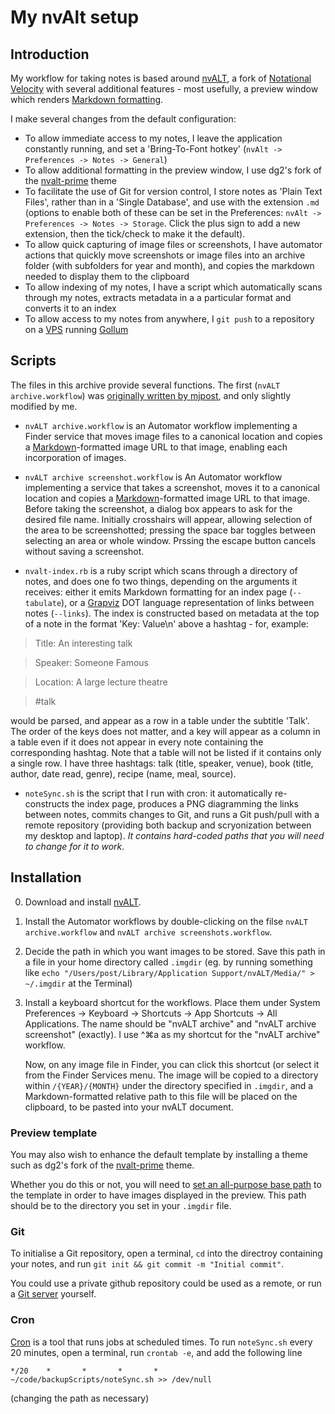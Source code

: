# My nvAlt setup

## Introduction

My workflow for taking notes is based around [nvALT](http://brettterpstra.com/projects/nvalt/), a fork of [Notational Velocity](http://notational.net/) with several additional features - most usefully, a preview window which renders [Markdown formatting](https://en.wikipedia.org/wiki/Markdown).

I make several changes from the default configuration:

* To allow immediate access to my notes, I leave the application constantly running, and set a 'Bring-To-Font hotkey'  (`nvAlt -> Preferences -> Notes -> General`)
* To allow additional formatting in the preview window,  I use dg2's fork of the [nvalt-prime](https://github.com/dg2/nvalt-prime) theme  
* To facilitate the use of Git for version control, I store notes as 'Plain Text Files', rather than in a 'Single Database', and use with the extension `.md`  (options to enable both of these can be set in the Preferences: `nvAlt -> Preferences -> Notes -> Storage`. Click the plus sign to add a new extension, then the tick/check to make it the default).
* To allow quick capturing of image files or screenshots, I have automator actions that quickly move screenshots or image files into an archive folder (with subfolders for year and month), and copies the markdown needed to display them to the clipboard
* To allow indexing of my notes, I have a script which automatically scans through my notes, extracts metadata in a a particular format and converts it to an index 
* To allow access to my notes from anywhere, I `git push` to a repository on a [VPS](https://en.wikipedia.org/wiki/Virtual_private_server) running [Gollum](https://github.com/gollum) 

## Scripts

The files in this archive provide several functions. The first (`nvALT archive.workflow`) was [originally written by mjpost](https://github.com/mjpost/nvalt-files), and only slightly modified by me.

- `nvALT archive.workflow` is an Automator workflow implementing a Finder service that moves image files to a canonical location and copies a [Markdown](http://daringfireball.net/projects/markdown/)-formatted image URL to that image, enabling each incorporation of images.

- `nvALT archive screenshot.workflow` is An Automator workflow implementing a service that takes a screenshot, moves it to a canonical location and copies a [Markdown](http://daringfireball.net/projects/markdown/)-formatted image URL to that image. Before taking the screenshot, a dialog box appears to ask for the desired file name. 
Initially crosshairs will appear, allowing selection of the area to be screenshotted; pressing the space bar toggles between selecting an area or whole window. Prssing the escape button cancels without saving a screenshot.

- `nvalt-index.rb` is a ruby script which scans through a directory of notes, and does one fo two things, depending on the arguments it receives: either it emits Markdown formatting for an index page (`--tabulate`), or a [Grapviz](https://en.wikipedia.org/wiki/Graphviz) DOT language representation of links between notes (`--links`). The index is constructed based on metadata at the top of a note in the format 'Key: Value\n' above a hashtag - for, example:

>Title: An interesting talk

>Speaker: Someone Famous

>Location: A large lecture theatre

>#talk

would be parsed, and appear as a row in a table under the subtitle 'Talk'. The order of the keys does not matter, and a key will appear as a column in a table even if it does not appear in every note containing the corresponding hashtag. Note that a table will not be listed if it contains only a single row. I have three hashtags: talk (title, speaker, venue), book (title, author, date read, genre), recipe (name, meal, source).

- `noteSync.sh` is the script that I run with cron: it automatically re-constructs the index page, produces a PNG diagramming the links between notes, commits changes to Git, and runs a Git push/pull with a remote repository (providing both backup and scryonization between my desktop and laptop). *It contains hard-coded paths that you will need to change for it to work*.


## Installation

0. Download and install [nvALT](http://brettterpstra.com/projects/nvalt/).

1. Install the Automator workflows by double-clicking on the filse
`nvALT archive.workflow` and `nvALT archive screenshots.workflow`. 

2. Decide the path in which you want images to be stored. Save this path in a file in your home directory called `.imgdir` (eg. by running something like `echo "/Users/post/Library/Application Support/nvALT/Media/" > ~/.imgdir` at the Terminal)

2. Install a keyboard shortcut for the workflows. Place them under System Preferences →
Keyboard → Shortcuts → App Shortcuts → All Applications. The name
should be "nvALT archive" and "nvALT archive screenshot" (exactly). I use ^⌘a as my shortcut for the "nvALT archive" workflow.

   Now, on any image file in Finder, you can click this shortcut (or
   select it from the Finder Services menu. The image will be copied
   to a directory within `/{YEAR}/{MONTH}` under the directory specified in `.imgdir`, and a Markdown-formatted relative path to this
   file will be placed on the clipboard, to be pasted into your nvALT document.

### Preview template

You may also wish to enhance the default template by installing a theme such as dg2's fork of the [nvalt-prime](https://github.com/dg2/nvalt-prime) theme.

Whether you do this or not, you will need to [set an all-purpose base path](http://brettterpstra.com/2012/09/27/quick-tip-images-in-nvalt/) to the template in order to have images displayed in the preview. This path should be to the directory you set in your `.imgdir` file.

### Git

To initialise a Git repository, open a terminal, `cd` into the directroy containing your notes, and run `git init && git commit -m "Initial commit"`.

You could use a private github repository could be used as a remote, or run a [Git server](https://git-scm.com/book/en/v1/Git-on-the-Server) yourself. 

### Cron

[Cron](https://en.wikipedia.org/wiki/Cron) is a tool that runs jobs at scheduled times. To run `noteSync.sh`  every 20 minutes, open a terminal, run `crontab -e`, and add the following line

    */20    *       *       *       *       ~/code/backupScripts/noteSync.sh >> /dev/null

(changing the path as necessary)
